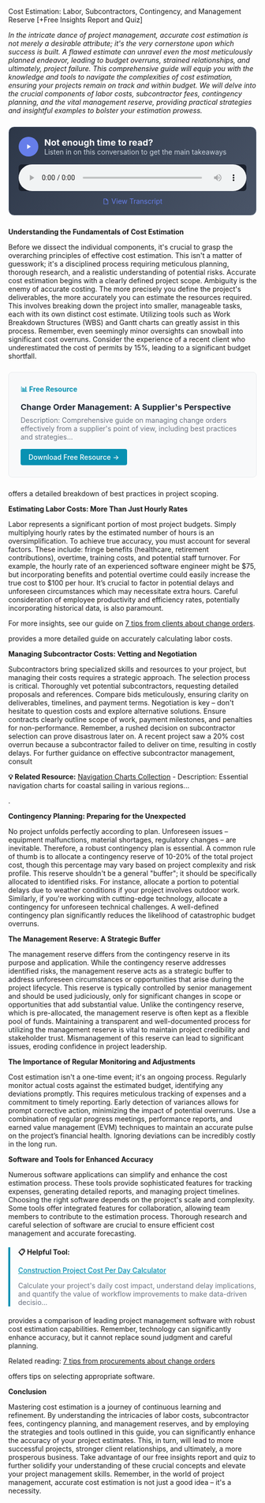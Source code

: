 Cost Estimation: Labor, Subcontractors, Contingency, and Management Reserve [+Free Insights Report and Quiz]  <p><i>In the intricate dance of project management, accurate cost estimation is not merely a desirable attribute; it's the very cornerstone upon which success is built.  A flawed estimate can unravel even the most meticulously planned endeavor, leading to budget overruns, strained relationships, and ultimately, project failure. This comprehensive guide will equip you with the knowledge and tools to navigate the complexities of cost estimation, ensuring your projects remain on track and within budget. We will delve into the crucial components of labor costs, subcontractor fees, contingency planning, and the vital management reserve, providing practical strategies and insightful examples to bolster your estimation prowess.</i></p>


<div style="background: linear-gradient(135deg, #2D3748 0%, #4A5568 100%); padding: 20px; border-radius: 12px; margin: 24px 0; border: 1px solid #E2E8F0;">
  <div style="display: flex; align-items: center; gap: 12px; margin-bottom: 16px;">
    <div style="width: 40px; height: 40px; background: #667eea; border-radius: 50%; display: flex; align-items: center; justify-content: center;">
      <svg width="16" height="16" viewBox="0 0 24 24" fill="white">
        <path d="M8 5v14l11-7z"/>
      </svg>
    </div>
    <div>
      <h3 style="color: white; margin: 0; font-size: 18px; font-weight: bold;">Not enough time to read?</h3>
      <p style="color: #CBD5E0; margin: 0; font-size: 14px;">Listen in on this conversation to get the main takeaways</p>
    </div>
  </div>
  <audio controls style="width: 100%; background: #1A202C; border-radius: 6px;">
    <source src="/podcasts/audio/post-28.wav" type="audio/wav">
    Your browser does not support the audio element.
  </audio>
  <div style="margin-top: 12px; text-align: center;">
    <a href="/podcasts/transcripts/post-28-transcript.txt" 
       style="color: #667eea; text-decoration: none; font-size: 14px; display: inline-flex; align-items: center; gap: 4px;"
       target="_blank">
      <svg width="14" height="14" viewBox="0 0 24 24" fill="currentColor">
        <path d="M14,2H6A2,2 0 0,0 4,4V20A2,2 0 0,0 6,22H18A2,2 0 0,0 20,20V8L14,2M18,20H6V4H13V9H18V20Z"/>
      </svg>
      View Transcript
    </a>
  </div>
</div>

<p><b>Understanding the Fundamentals of Cost Estimation</b></p>
<p>Before we dissect the individual components, it's crucial to grasp the overarching principles of effective cost estimation.  This isn't a matter of guesswork; it's a disciplined process requiring meticulous planning, thorough research, and a realistic understanding of potential risks.  Accurate cost estimation begins with a clearly defined project scope.  Ambiguity is the enemy of accurate costing.  The more precisely you define the project's deliverables, the more accurately you can estimate the resources required.  This involves breaking down the project into smaller, manageable tasks, each with its own distinct cost estimate.  Utilizing tools such as Work Breakdown Structures (WBS) and Gantt charts can greatly assist in this process.  Remember, even seemingly minor oversights can snowball into significant cost overruns.  Consider the experience of a recent client who underestimated the cost of permits by 15%, leading to a significant budget shortfall. 
<div style="background: #f8f9fa; border: 1px solid #e9ecef; border-radius: 8px; padding: 24px; margin: 24px 0;">
<h4 style="color: #0891b2; margin: 0 0 12px 0;">📊 Free Resource</h4>
<h3 style="margin: 0 0 8px 0;"><a href="/resources/change-order-management" style="color: #1f2937; text-decoration: none;">Change Order Management: A Supplier's Perspective</a></h3>
<p style="color: #6b7280; margin: 0 0 16px 0; font-size: 14px;">Description: Comprehensive guide on managing change orders effectively from a supplier's point of view, including best practices and strategies...</p>
<a href="/resources/change-order-management" style="background: #0891b2; color: white; padding: 8px 16px; border-radius: 4px; text-decoration: none; font-weight: 500; display: inline-block;">Download Free Resource →</a>
</div> offers a detailed breakdown of best practices in project scoping.</p>  <p><b>Estimating Labor Costs: More Than Just Hourly Rates</b></p>
<p>Labor represents a significant portion of most project budgets.  Simply multiplying hourly rates by the estimated number of hours is an oversimplification.  To achieve true accuracy, you must account for several factors. These include: fringe benefits (healthcare, retirement contributions), overtime, training costs, and potential staff turnover.  For example, the hourly rate of an experienced software engineer might be $75, but incorporating benefits and potential overtime could easily increase the true cost to $100 per hour.  It’s crucial to factor in potential delays and unforeseen circumstances which may necessitate extra hours.  Careful consideration of employee productivity and efficiency rates, potentially incorporating historical data, is also paramount. <p>For more insights, see our guide on <a href="/posts/post-10">7 tips from clients about change orders</a>.</p> provides a more detailed guide on accurately calculating labor costs.</p>

<p><b>Managing Subcontractor Costs: Vetting and Negotiation</b></p>
<p>Subcontractors bring specialized skills and resources to your project, but managing their costs requires a strategic approach.  The selection process is critical.  Thoroughly vet potential subcontractors, requesting detailed proposals and references.  Compare bids meticulously, ensuring clarity on deliverables, timelines, and payment terms.  Negotiation is key – don't hesitate to question costs and explore alternative solutions.  Ensure contracts clearly outline scope of work, payment milestones, and penalties for non-performance.  Remember, a rushed decision on subcontractor selection can prove disastrous later on.  A recent project saw a 20% cost overrun because a subcontractor failed to deliver on time, resulting in costly delays.  For further guidance on effective subcontractor management, consult 
<p><b>💡 Related Resource:</b> <a href="/resources/navigation-charts">Navigation Charts Collection</a> - Description: Essential navigation charts for coastal sailing in various regions...</p>.</p>

<p><b>Contingency Planning: Preparing for the Unexpected</b></p>
<p>No project unfolds perfectly according to plan.  Unforeseen issues – equipment malfunctions, material shortages, regulatory changes – are inevitable.  Therefore, a robust contingency plan is essential.  A common rule of thumb is to allocate a contingency reserve of 10-20% of the total project cost, though this percentage may vary based on project complexity and risk profile.  This reserve shouldn't be a general "buffer"; it should be specifically allocated to identified risks.  For instance, allocate a portion to potential delays due to weather conditions if your project involves outdoor work.  Similarly, if you're working with cutting-edge technology, allocate a contingency for unforeseen technical challenges.  A well-defined contingency plan significantly reduces the likelihood of catastrophic budget overruns.</p>

<p><b>The Management Reserve: A Strategic Buffer</b></p>
<p>The management reserve differs from the contingency reserve in its purpose and application.  While the contingency reserve addresses identified risks, the management reserve acts as a strategic buffer to address unforeseen circumstances or opportunities that arise during the project lifecycle.  This reserve is typically controlled by senior management and should be used judiciously, only for significant changes in scope or opportunities that add substantial value.  Unlike the contingency reserve, which is pre-allocated, the management reserve is often kept as a flexible pool of funds.  Maintaining a transparent and well-documented process for utilizing the management reserve is vital to maintain project credibility and stakeholder trust.  Mismanagement of this reserve can lead to significant issues, eroding confidence in project leadership.</p>

<p><b>The Importance of Regular Monitoring and Adjustments</b></p>
<p>Cost estimation isn't a one-time event; it's an ongoing process.  Regularly monitor actual costs against the estimated budget, identifying any deviations promptly.  This requires meticulous tracking of expenses and a commitment to timely reporting.  Early detection of variances allows for prompt corrective action, minimizing the impact of potential overruns.  Use a combination of regular progress meetings, performance reports, and earned value management (EVM) techniques to maintain an accurate pulse on the project’s financial health.  Ignoring deviations can be incredibly costly in the long run.</p>  <p><b>Software and Tools for Enhanced Accuracy</b></p>
<p>Numerous software applications can simplify and enhance the cost estimation process.  These tools provide sophisticated features for tracking expenses, generating detailed reports, and managing project timelines.  Choosing the right software depends on the project's scale and complexity.  Some tools offer integrated features for collaboration, allowing team members to contribute to the estimation process.  Thorough research and careful selection of software are crucial to ensure efficient cost management and accurate forecasting.  <div style="border-left: 4px solid #0891b2; padding-left: 16px; margin: 20px 0;">
<p><b>📋 Helpful Tool:</b></p>
<p><a href="/resources/project-cost-calculator" style="color: #0891b2; font-weight: 500;">Construction Project Cost Per Day Calculator</a></p>
<p style="font-size: 14px; color: #6b7280;">Calculate your project's daily cost impact, understand delay implications, and quantify the value of workflow improvements to make data-driven decisio...</p>
</div> provides a comparison of leading project management software with robust cost estimation capabilities.  Remember, technology can significantly enhance accuracy, but it cannot replace sound judgment and careful planning. <p>Related reading: <a href="/posts/post-11">7 tips from procurements about change orders</a></p> offers tips on selecting appropriate software.</p>  <p><b>Conclusion</b></p>
<p>Mastering cost estimation is a journey of continuous learning and refinement.  By understanding the intricacies of labor costs, subcontractor fees, contingency planning, and management reserves, and by employing the strategies and tools outlined in this guide, you can significantly enhance the accuracy of your project estimates. This, in turn, will lead to more successful projects, stronger client relationships, and ultimately, a more prosperous business.  Take advantage of our free insights report and quiz to further solidify your understanding of these crucial concepts and elevate your project management skills.  Remember, in the world of project management, accurate cost estimation is not just a good idea – it's a necessity.</p>
